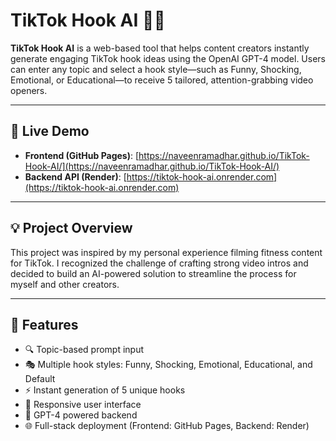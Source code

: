 # TikTok Hook AI 🎥🧠

**TikTok Hook AI** is a web-based tool that helps content creators instantly generate engaging TikTok hook ideas using the OpenAI GPT-4 model. Users can enter any topic and select a hook style—such as Funny, Shocking, Emotional, or Educational—to receive 5 tailored, attention-grabbing video openers.

---

## 🔗 Live Demo

- **Frontend (GitHub Pages)**: [https://naveenramadhar.github.io/TikTok-Hook-AI/](https://naveenramadhar.github.io/TikTok-Hook-AI/)
- **Backend API (Render)**: [https://tiktok-hook-ai.onrender.com](https://tiktok-hook-ai.onrender.com)

---

## 💡 Project Overview

This project was inspired by my personal experience filming fitness content for TikTok. I recognized the challenge of crafting strong video intros and decided to build an AI-powered solution to streamline the process for myself and other creators.

---

## 🚀 Features

- 🔍 Topic-based prompt input
- 🎭 Multiple hook styles: Funny, Shocking, Emotional, Educational, and Default
- ⚡ Instant generation of 5 unique hooks
- 📱 Responsive user interface
- 🤖 GPT-4 powered backend
- 🌐 Full-stack deployment (Frontend: GitHub Pages, Backend: Render)

